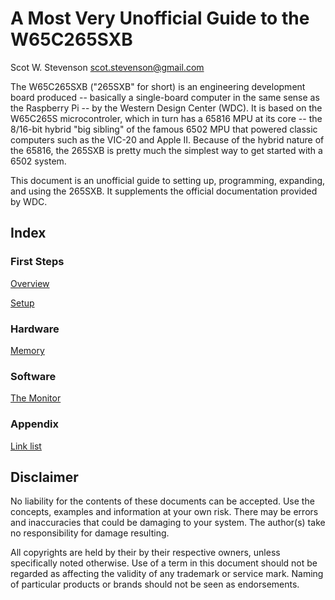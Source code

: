 # A Most Very Unofficial Guide to the W65C265SXB

Scot W. Stevenson <scot.stevenson@gmail.com>

The W65C265SXB ("265SXB" for short) is an engineering development board produced
-- basically a single-board computer in the same sense as the Raspberry Pi -- by
the Western Design Center (WDC). It is based on the W65C265S microcontroler,
which in turn has a 65816 MPU at its core -- the 8/16-bit hybrid "big sibling"
of the famous 6502 MPU that powered classic computers such as the VIC-20 and
Apple II. Because of the hybrid nature of the 65816, the 265SXB is pretty much
the simplest way to get started with a 6502 system.

This document is an unofficial guide to setting up, programming, expanding, and
using the 265SXB. It supplements the official documentation provided by WDC.

## Index

### First Steps

[Overview](https://github.com/scotws/265SXB-Guide/blob/master/overview.md)

[Setup](https://github.com/scotws/265SXB-Guide/blob/master/setup.md)

### Hardware

[Memory](https://github.com/scotws/265SXB-Guide/blob/master/memory.md)


### Software

[The Monitor](https://github.com/scotws/265SXB-Guide/blob/master/monitor.md)


### Appendix

[Link list](https://github.com/scotws/265SXB-Guide/blob/master/links.md)


## Disclaimer 

No liability for the contents of these documents can be accepted. Use the
concepts, examples and information at your own risk. There may be errors and
inaccuracies that could be damaging to your system.  The author(s) take no
responsibility for damage resulting. 

All copyrights are held by their by their respective owners, unless specifically
noted otherwise. Use of a term in this document should not be regarded as
affecting the validity of any trademark or service mark. Naming of particular
products or brands should not be seen as endorsements.

